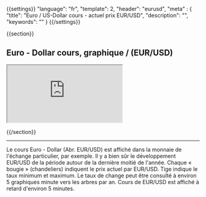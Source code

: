{{settings}}
  "language": "fr",
  "template": 2,
  "header": "eurusd",
  "meta" : {
    "title": "Euro / US-Dollar cours - actuel prix EUR/USD",
    "description": "",
    "keywords": ""
  }
{{/settings}}




{{section}}

## Euro - Dollar cours, graphique / **(EUR/USD)** 

<div class="container kurz">
<a href="http://blog.forexsrovnavac.cz/frmarket"></a>
<a href="http://blog.forexsrovnavac.cz/frmarket"></a>
<iframe src="http://marketools.plus500.com/Widgets/InstrumentChartContainer?hl=en&cty=en&id=66349&tags=widg+chart+litecoin&pl=2&instSymb=EURUSD"></iframe>
<div class="alert">
</div>
</div>




{{/section}}

- - -
Le cours Euro - Dollar (Abr. EUR/USD) est affiché dans la monnaie de l'échange particulier, par exemple. Il y a bien sûr le développement EUR/USD de la période autour de la dernière moitié de l'année. Chaque « bougie » (chandeliers) indiquent le prix actuel par EUR/USD. Tige indique le taux minimum et maximum. Le taux de change peut être consulté à environ 5 graphiques minute vers les arbres par an. Cours de EUR/USD est affiché à retard d'environ 5 minutes.







